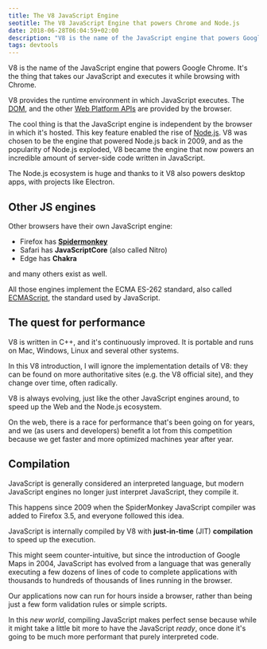 ```yaml
---
title: The V8 JavaScript Engine
seotitle: The V8 JavaScript Engine that powers Chrome and Node.js
date: 2018-06-28T06:04:59+02:00
description: "V8 is the name of the JavaScript engine that powers Google Chrome. It's the thing that takes our JavaScript and executes it while browsing with Chrome. V8 provides the runtime environment in which JavaScript executes. The DOM and the other Web Platform APIs are provided by the browser."
tags: devtools
---
```


V8 is the name of the JavaScript engine that powers Google Chrome. It's the thing that takes our JavaScript and executes it while browsing with Chrome.

V8 provides the runtime environment in which JavaScript executes. The [DOM](/dom/), and the other [Web Platform APIs](/web-platform/) are provided by the browser.

The cool thing is that the JavaScript engine is independent by the browser in which it's hosted. This key feature enabled the rise of [Node.js](/nodejs/). V8 was chosen to be the engine that powered Node.js back in 2009, and as the popularity of Node.js exploded, V8 became the engine that now powers an incredible amount of server-side code written in JavaScript.

The Node.js ecosystem is huge and thanks to it V8 also powers desktop apps, with projects like Electron.

## Other JS engines

Other browsers have their own JavaScript engine:

- Firefox has [**Spidermonkey**](https://developer.mozilla.org/en-US/docs/Mozilla/Projects/SpiderMonkey)
- Safari has **JavaScriptCore** (also called Nitro)
- Edge has **Chakra**

and many others exist as well.

All those engines implement the ECMA ES-262 standard, also called [ECMAScript](/ecmascript/), the standard used by JavaScript.

## The quest for performance

V8 is written in C++, and it's continuously improved. It is portable and runs on Mac, Windows, Linux and several other systems.

In this V8 introduction, I will ignore the implementation details of V8: they can be found on more authoritative sites (e.g. the V8 official site), and they change over time, often radically.

V8 is always evolving, just like the other JavaScript engines around, to speed up the Web and the Node.js ecosystem.

On the web, there is a race for performance that's been going on for years, and we (as users and developers) benefit a lot from this competition because we get faster and more optimized machines year after year.

## Compilation

JavaScript is generally considered an interpreted language, but modern JavaScript engines no longer just interpret JavaScript, they compile it.

This happens since 2009 when the SpiderMonkey JavaScript compiler was added to Firefox 3.5, and everyone followed this idea.

JavaScript is internally compiled by V8 with **just-in-time** (JIT) **compilation** to speed up the execution.

This might seem counter-intuitive, but since the introduction of Google Maps in 2004, JavaScript has evolved from a language that was generally executing a few dozens of lines of code to complete applications with thousands to hundreds of thousands of lines running in the browser.

Our applications now can run for hours inside a browser, rather than being just a few form validation rules or simple scripts.

In this _new world_, compiling JavaScript makes perfect sense because while it might take a little bit more to have the JavaScript _ready_, once done it's going to be much more performant that purely interpreted code.
